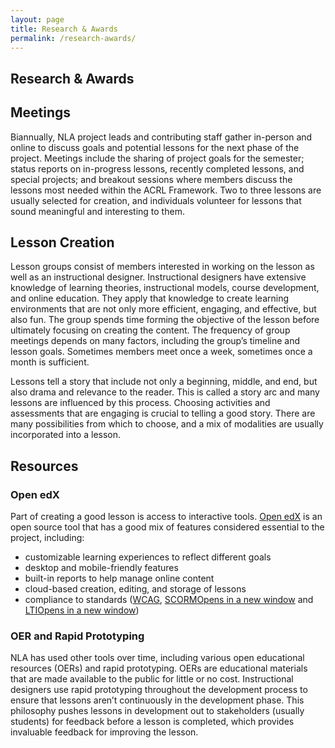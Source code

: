 ```yaml
---
layout: page
title: Research & Awards
permalink: /research-awards/
---
```


## Research & Awards
<div class="entry-content" itemprop="articleBody">
    <div class="title">
        <h2>Meetings</h2>
    </div>
    <div class="contentbox">
        <p>Biannually, NLA project leads and contributing staff gather in-person and online to discuss goals and potential lessons for the next phase of the project. Meetings include the sharing of project goals for the semester; status reports on in-progress lessons, recently completed lessons, and special projects; and breakout sessions where members discuss the lessons most needed within the ACRL Framework. Two to three lessons are usually selected for creation, and individuals volunteer for lessons that sound meaningful and interesting to them.</p>
    </div>
    <div class="title">
        <h2>Lesson Creation</h2>
    </div>
    <div class="contentbox">
        <p>Lesson groups consist of members interested in working on the lesson as well as an instructional designer. Instructional designers have extensive knowledge of learning theories, instructional models, course development, and online education. They apply that knowledge to create learning environments that are not only more efficient, engaging, and effective, but also fun. The group spends time forming the objective of the lesson before ultimately focusing on creating the content. The frequency of group meetings depends on many factors, including the group’s timeline and lesson goals. Sometimes members meet once a week, sometimes once a month is sufficient.</p>
        <p>Lessons tell a story that include not only a beginning, middle, and end, but also drama and relevance to the reader. This is called a story arc and many lessons are influenced by this process. Choosing activities and assessments that are engaging is crucial to telling a good story. There are many possibilities from which to choose, and a mix of modalities are usually incorporated into a lesson.</p>
    </div>
    <div class="title">
        <h2>Resources</h2>
    </div>
    <div class="contentbox">
        <h3>Open edX</h3>
        <p>Part of creating a good lesson is access to interactive tools. <a href="https://open.edx.org/">Open edX</a> is an open source tool that has a good mix of features considered essential to the project, including:</p>
        <ul>
            <li>customizable learning experiences to reflect different goals</li>
            <li>desktop and mobile-friendly features</li>
            <li>built-in reports to help manage online content</li>
            <li>cloud-based creation, editing, and storage of lessons</li>
            <li>compliance to standards (<a href="https://www.w3.org/WAI/standards-guidelines/wcag/">WCAG</a>, <a href="http://scorm.com/scorm-explained/" target="_blank" rel="noopener">SCORM<span class="icon-webfont fa-external-link" aria-hidden="true"></span><span class="screen-reader-text">Opens in a new window</span></a> and <a href="http://www.imsglobal.org/activity/learning-tools-interoperability" target="_blank" rel="noopener">LTI<span class="icon-webfont fa-external-link" aria-hidden="true"></span><span class="screen-reader-text">Opens in a new window</span></a>)</li>
        </ul>
        <h3>OER and Rapid Prototyping</h3>
        <p>NLA has used other tools over time, including various open educational resources (OERs) and rapid prototyping. OERs are educational materials that are made available to the public for little or no cost. Instructional designers use rapid prototyping throughout the development process to ensure that lessons aren’t continuously in the development phase. This philosophy pushes lessons in development out to stakeholders (usually students) for feedback before a lesson is completed, which provides invaluable feedback for improving the lesson.</p>
    </div>
</div>
